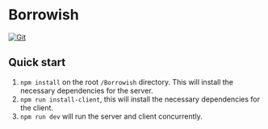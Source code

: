 # Borrowish

[![Git](https://app.soluble.cloud/api/v1/public/badges/8584f4b1-42cb-4dfa-a8ab-9761a90d5a39.svg?orgId=650162616495)](https://app.soluble.cloud/repos/details/github.com/james-leha/borrowish?orgId=650162616495)  

## Quick start

1. `npm install` on the root `/Borrowish` directory. This will install the necessary dependencies for the server.
2. `npm run install-client`, this will install the necessary dependencies for the client.
3. `npm run dev` will run the server and client concurrently.
